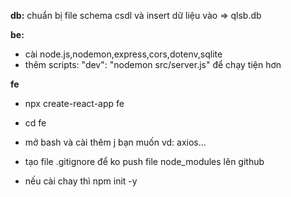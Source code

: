 **db:**
chuẩn bị file schema csdl và insert dữ liệu vào
=> qlsb.db

**be:**
- cài node.js,nodemon,express,cors,dotenv,sqlite
- thêm scripts: "dev": "nodemon src/server.js" để chạy tiện hơn

**fe**
- npx create-react-app fe
- cd fe
- mở bash và cài thêm j bạn muốn vd: axios...

- tạo file .gitignore để ko push file node_modules lên github
- nếu cài chay thì npm init -y